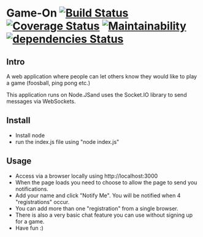 # Game-On [![Build Status](https://travis-ci.org/Elgismarus/game-on.svg?branch=master)](https://travis-ci.org/Elgismarus/game-on?branch=master) [![Coverage Status](https://coveralls.io/repos/github/Elgismarus/game-on/badge.svg?branch=master)](https://coveralls.io/github/Elgismarus/game-on?branch=master) [![Maintainability](https://api.codeclimate.com/v1/badges/20fa6c7180787dd18471/maintainability)](https://codeclimate.com/github/Elgismarus/game-on/maintainability) [![dependencies Status](https://david-dm.org/elgismarus/game-on/status.svg)](https://david-dm.org/elgismarus/game-on)

## Intro
A web application where people can let others know they would like to play a game (foosball, ping pong etc.)


This application runs on Node.JSand uses the Socket.IO library to send messages via WebSockets. 


## Install
- Install node
- run the index.js file using "node index.js"


## Usage
- Access via a browser locally using http://localhost:3000
- When the page loads you need to choose to allow the page to send you notifications.
- Add your name and click "Notify Me". You will be notified when 4 "registrations" occur. 
- You can add more than one "registration" from a single browser.
- There is also a very basic chat feature you can use without signing up for a game.
- Have fun :)
